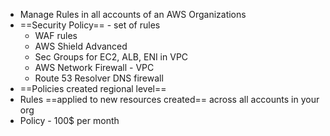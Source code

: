 
- Manage Rules in all accounts of an AWS Organizations 
- ==Security Policy== - set of rules 
	- WAF rules 
	- AWS Shield Advanced 
	- Sec Groups for EC2, ALB, ENI in VPC
	- AWS Network Firewall - VPC 
	- Route 53 Resolver DNS firewall 
- ==Policies created regional level== 
- Rules ==applied to new resources created== across all accounts in your org
- Policy - 100$ per month